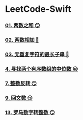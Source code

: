 # LeetCode-Swift

### [01. 两数之和 😏](<https://github.com/alflix/leetcode-swift/tree/master/01-twoSum>)

### [02. 两数相加 🤔](<https://github.com/alflix/leetcode-swift/tree/master/02-addTwoNumbers> )

### [03. 无重复字符的最长子串 🤔](<https://github.com/alflix/leetcode-swift/tree/master/03-lengthOfLongestSubstring>)

### [4. 寻找两个有序数组的中位数 😑](https://leetcode-cn.com/problems/median-of-two-sorted-arrays/)

### [7. 整数反转 😏](https://github.com/alflix/leetcode-swift/tree/master/07-reverseInterger)

### [9. 回文数 😏](https://leetcode-cn.com/problems/reverse-integer/)

### [13. 罗马数字转整数 😏](https://github.com/alflix/leetcode-swift/tree/master/13-romanToInt)

